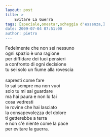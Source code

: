 ```yaml
---
layout: post
title: >
    Evitare La Guerra
tags: [speciale,onestar,scheggia d'essenza,]
date: 2009-07-04 07:51:00
author: pietro
---
```

Fedelmente che non sei nessuno<br/>ogni spazio è una ragione<br/>per diffidare dei tuoi pensieri<br/>a confronto di ogni decisione<br/>tu sei solo un fiume alla rovescia<br/><br/>sapresti come fare<br/>lo sai sempre ma non vuoi<br/>solo tu mi sai guardare<br/>ma hai paura e non lo fai<br/>cosa vedresti<br/>le rovine che hai lasciato<br/>la consapevolezza del dolore<br/>ti getterebbe a terra<br/>e non c'è niente come la pace<br/>per evitare la guerra.
